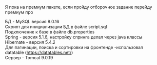 Я пока на премиум пакете, если пройду отборочное задание перейду премиум про  

БД - MySQL версия 8.0.16  
Скрипт для инициализации БД в файле script.sql  
Подключение к базе в файле db.properties  
Spring - версия 5.1.6, настройку спринга делал через java классы  
Hibernate - версия 5.4.2  
Для пагинации, поиска и сортировки на фронтенде -использовал datatable (https://datatables.net/)  
Сервер - Tomcat 9.0.19  
